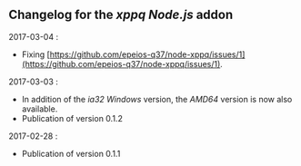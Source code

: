 ## Changelog for the _xppq_ *Node.js* addon #

2017-03-04 :
- Fixing [https://github.com/epeios-q37/node-xppq/issues/1](https://github.com/epeios-q37/node-xppq/issues/1).

2017-03-03 :
- In addition of the *ia32* *Windows* version, the *AMD64* version is now also available.
- Publication of version 0.1.2

2017-02-28 :
- Publication of version 0.1.1